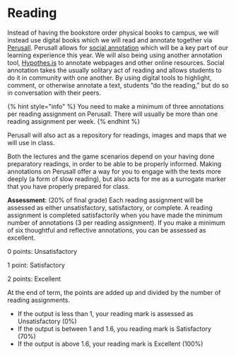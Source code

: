 # Reading

Instead of having the bookstore order physical books to campus, we will instead use digital books which we will read and annotate together via [Perusall](../../digital-tools/perusall/).  Perusall allows for [social annotation](http://www.grandviewcetl.org/tools-for-teaching-social-annotation/) which will be a key part of our learning experience this year. We will also being using another annotation tool, [Hypothes.is](../../digital-tools/hypothes.is.md) to annotate webpages and other online resources. Social annotation takes the usually solitary act of reading and allows students to do it in community with one another. By using digital tools to highlight, comment, or otherwise annotate a text, students “do the reading,” but do so in conversation with their peers.

{% hint style="info" %}
You need to make a minimum of three annotations per reading assignment on Perusall. There will usually be more than one reading assignment per week.&#x20;
{% endhint %}

Perusall will also act as a repository for readings, images and maps that we will use in class.&#x20;

Both the lectures and the game scenarios depend on your having done preparatory readings, in order to be able to be properly informed. Making annotations on Perusall offer a way for you to engage with the texts more deeply (a form of slow reading), but also acts for me as a surrogate marker that you have properly prepared for class.&#x20;

**Assessment**: (20% of final grade) Each reading assignment will be assessed as either unsatisfactory, satisfactory,  or complete. A reading assignment is completed satisfactorily when you have made the minimum number of annotations (3 per reading assignment). If you make a minimum of six thoughtful and reflective annotations, you can be assessed as excellent.&#x20;

0 points: Unsatisfactory

1 point: Satisfactory

2 points: Excellent

At the end of term, the points are added up and divided by the number of reading assignments.&#x20;

* If the output is less than 1, your reading mark is assessed as Unsatisfactory (0%)
* If the output is between 1 and 1.6, you reading mark is Satisfactory (70%)
* If the output is above 1.6, your reading mark is Excellent (100%)



###

